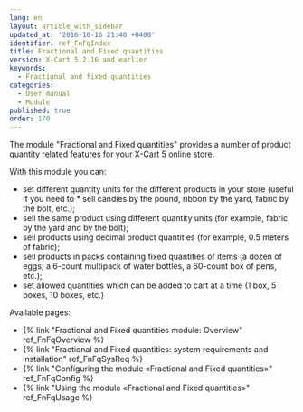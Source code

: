 ```yaml
---
lang: en
layout: article_with_sidebar
updated_at: '2016-10-16 21:40 +0400'
identifier: ref_FnFqIndex
title: Fractional and Fixed quantities
version: X-Cart 5.2.16 and earlier
keywords:
  - Fractional and fixed quantities
categories:
  - User manual
  - Module
published: true
order: 170
---
```


The module "Fractional and Fixed quantities" provides a number of product quantity related features for your X-Cart 5 online store.

With this module you can:

*   set different quantity units for the different products in your store (useful if you need to *  sell candies by the pound, ribbon by the yard, fabric by the bolt, etc.);
*   sell the same product using different quantity units (for example, fabric by the yard and by the bolt);
*   sell products using decimal product quantities (for example, 0.5 meters of fabric);
*   sell products in packs containing fixed quantities of items (a dozen of eggs; a 6-count multipack of water bottles, a 60-count box of pens, etc.);
*   set allowed quantities which can be added to cart at a time (1 box, 5 boxes, 10 boxes, etc.)

Available pages:

*   {% link "Fractional and Fixed quantities module: Overview" ref_FnFqOverview %}
*   {% link "Fractional and Fixed quantities: system requirements and installation" ref_FnFqSysReq %}
*   {% link "Configuring the module «Fractional and Fixed quantities»" ref_FnFqConfig %}
*   {% link "Using the module «Fractional and Fixed quantities»" ref_FnFqUsage %}
